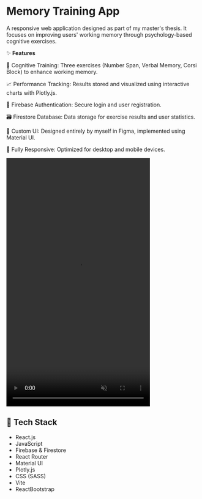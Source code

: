 <h1>Memory Training App</h1>

A responsive web application designed as part of my master's thesis. It focuses on improving users' working memory through psychology-based cognitive exercises.

✨ <strong>Features</strong>

🧠 Cognitive Training: Three exercises (Number Span, Verbal Memory, Corsi Block) to enhance working memory.

📈 Performance Tracking: Results stored and visualized using interactive charts with Plotly.js.

🔐 Firebase Authentication: Secure login and user registration.

🗃️ Firestore Database: Data storage for exercise results and user statistics.

🎨 Custom UI: Designed entirely by myself in Figma, implemented using Material UI.

📱 Fully Responsive: Optimized for desktop and mobile devices.

<video src="../screenshoots/ezgif.com-resize-video.mov"
       width="375"
       height="650"
       controls
       muted
       playsinline>
Your browser does not support the video tag.
</video>

<h2>🚀 Tech Stack</h2>

<ul>
  <li>React.js</li>
  <li>JavaScript</li>
  <li>Firebase & Firestore</li>
  <li>React Router</li>
  <li>Material UI</li>
  <li>Plotly.js</li>
  <li>CSS (SASS)</li>
  <li>Vite</li>
  <li>ReactBootstrap</li>
</ul>
